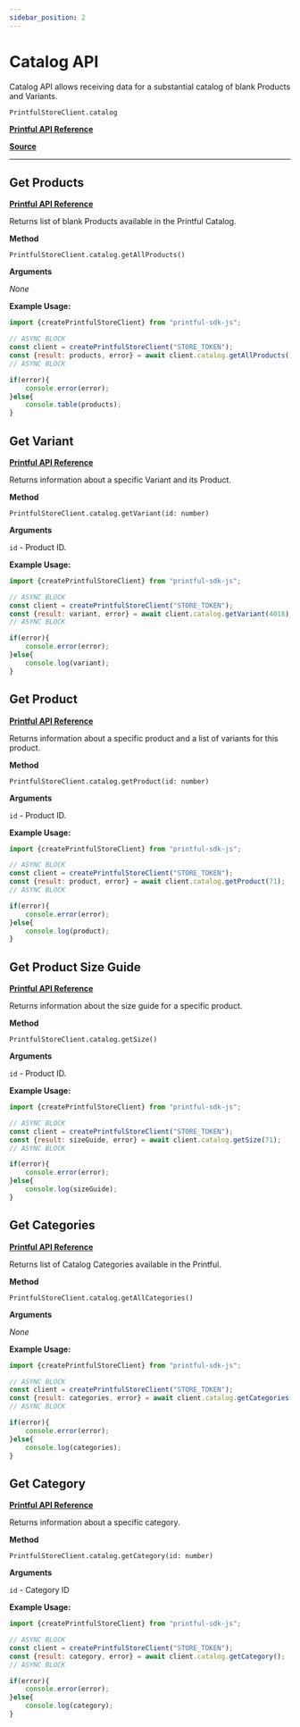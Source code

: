 ```yaml
---
sidebar_position: 2
---
```


# Catalog API

Catalog API allows receiving data for a substantial catalog of blank Products and Variants.

`PrintfulStoreClient.catalog`

[**Printful API Reference**](https://developers.printful.com/docs/?_gl=1*89vqs2*_ga*NDMzMTM2Mjk0LjE2ODcyMzU3MDc.*_ga_EZ4XVRL864*MTY4OTgwNDI5My4zMC4wLjE2ODk4MDQyOTMuNjAuMC4w#tag/Catalog-API)

[**Source**](https://github.com/artT14/printful-sdk-js/blob/main/src/lib/catalog.ts)

---

## Get Products

[**Printful API Reference**](https://developers.printful.com/docs/?_gl=1*89vqs2*_ga*NDMzMTM2Mjk0LjE2ODcyMzU3MDc.*_ga_EZ4XVRL864*MTY4OTgwNDI5My4zMC4wLjE2ODk4MDQyOTMuNjAuMC4w#operation/getProducts)

Returns list of blank Products available in the Printful Catalog.

**Method**

`PrintfulStoreClient.catalog.getAllProducts()`

**Arguments**

*None*

**Example Usage:**

```js
import {createPrintfulStoreClient} from "printful-sdk-js";

// ASYNC BLOCK
const client = createPrintfulStoreClient("STORE_TOKEN");
const {result: products, error} = await client.catalog.getAllProducts();
// ASYNC BLOCK

if(error){
	console.error(error);
}else{
	console.table(products);
}
```

## Get Variant

[**Printful API Reference**](https://developers.printful.com/docs/?_gl=1*89vqs2*_ga*NDMzMTM2Mjk0LjE2ODcyMzU3MDc.*_ga_EZ4XVRL864*MTY4OTgwNDI5My4zMC4wLjE2ODk4MDQyOTMuNjAuMC4w#operation/getVariantById)

Returns information about a specific Variant and its Product.

**Method**

`PrintfulStoreClient.catalog.getVariant(id: number)`

**Arguments**

`id` - Product ID.

**Example Usage:**

```js
import {createPrintfulStoreClient} from "printful-sdk-js";

// ASYNC BLOCK
const client = createPrintfulStoreClient("STORE_TOKEN");
const {result: variant, error} = await client.catalog.getVariant(4018);
// ASYNC BLOCK

if(error){
	console.error(error);
}else{
	console.log(variant);
}
```

## Get Product

[**Printful API Reference**](https://developers.printful.com/docs/?_gl=1*89vqs2*_ga*NDMzMTM2Mjk0LjE2ODcyMzU3MDc.*_ga_EZ4XVRL864*MTY4OTgwNDI5My4zMC4wLjE2ODk4MDQyOTMuNjAuMC4w#operation/getProductById)

Returns information about a specific product and a list of variants for this product.

**Method**

`PrintfulStoreClient.catalog.getProduct(id: number)`

**Arguments**

`id` - Product ID.

**Example Usage:**

```js
import {createPrintfulStoreClient} from "printful-sdk-js";

// ASYNC BLOCK
const client = createPrintfulStoreClient("STORE_TOKEN");
const {result: product, error} = await client.catalog.getProduct(71);
// ASYNC BLOCK

if(error){
	console.error(error);
}else{
	console.log(product);
}
```

## Get Product Size Guide

[**Printful API Reference**](https://developers.printful.com/docs/?_gl=1*89vqs2*_ga*NDMzMTM2Mjk0LjE2ODcyMzU3MDc.*_ga_EZ4XVRL864*MTY4OTgwNDI5My4zMC4wLjE2ODk4MDQyOTMuNjAuMC4w#operation/getProductSizeGuideById)

Returns information about the size guide for a specific product.

**Method**

`PrintfulStoreClient.catalog.getSize()`

**Arguments**

`id` - Product ID.

**Example Usage:**

```js
import {createPrintfulStoreClient} from "printful-sdk-js";

// ASYNC BLOCK
const client = createPrintfulStoreClient("STORE_TOKEN");
const {result: sizeGuide, error} = await client.catalog.getSize(71);
// ASYNC BLOCK

if(error){
	console.error(error);
}else{
	console.log(sizeGuide);
}
```

## Get Categories

[**Printful API Reference**](https://developers.printful.com/docs/?_gl=1*89vqs2*_ga*NDMzMTM2Mjk0LjE2ODcyMzU3MDc.*_ga_EZ4XVRL864*MTY4OTgwNDI5My4zMC4wLjE2ODk4MDQyOTMuNjAuMC4w#operation/getCategories)

Returns list of Catalog Categories available in the Printful.

**Method**

`PrintfulStoreClient.catalog.getAllCategories()`

**Arguments**

*None*

**Example Usage:**

```js
import {createPrintfulStoreClient} from "printful-sdk-js";

// ASYNC BLOCK
const client = createPrintfulStoreClient("STORE_TOKEN");
const {result: categories, error} = await client.catalog.getCategories();
// ASYNC BLOCK

if(error){
	console.error(error);
}else{
	console.log(categories);
}
```

## Get Category

[**Printful API Reference**](https://developers.printful.com/docs/?_gl=1*89vqs2*_ga*NDMzMTM2Mjk0LjE2ODcyMzU3MDc.*_ga_EZ4XVRL864*MTY4OTgwNDI5My4zMC4wLjE2ODk4MDQyOTMuNjAuMC4w#operation/getCategoryById)

Returns information about a specific category.

**Method**

`PrintfulStoreClient.catalog.getCategory(id: number)`

**Arguments**

`id` - Category ID

**Example Usage:**

```js
import {createPrintfulStoreClient} from "printful-sdk-js";

// ASYNC BLOCK
const client = createPrintfulStoreClient("STORE_TOKEN");
const {result: category, error} = await client.catalog.getCategory();
// ASYNC BLOCK

if(error){
	console.error(error);
}else{
	console.log(category);
}
```
